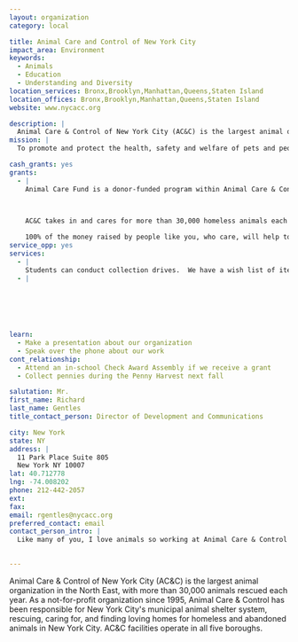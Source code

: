 ```yaml
---
layout: organization
category: local

title: Animal Care and Control of New York City
impact_area: Environment
keywords: 
  - Animals
  - Education
  - Understanding and Diversity
location_services: Bronx,Brooklyn,Manhattan,Queens,Staten Island
location_offices: Bronx,Brooklyn,Manhattan,Queens,Staten Island
website: www.nycacc.org

description: |
  Animal Care & Control of New York City (AC&C) is the largest animal organization in the North East, with more than 30,000 animals rescued each year. As a not-for-profit organization since 1995, Animal Care & Control has been responsible for New York City's municipal animal shelter system, rescuing, caring for, and finding loving homes for homeless and abandoned animals in New York City. AC&C facilities operate in all five boroughs. 
mission: |
  To promote and protect the health, safety and welfare of pets and people in New York City.

cash_grants: yes
grants: 
  - |
    Animal Care Fund is a donor-funded program within Animal Care & Control of NYC.

    

    AC&C takes in and cares for more than 30,000 homeless animals each year that have no other place to go.  Animal Care is dedicated to raising funds to create a comfortable and happy environment for the animals in the Centers.  

    100% of the money raised by people like you, who care, will help to save the lives of shelter pets.  $1 a day helps feed a shelter pet!
service_opp: yes
services: 
  - |
    Students can conduct collection drives.  We have a wish list of items we need on our website at nycacc.org.  For example, cat and dog toys and blankets.
  - |
    

    

     

learn: 
  - Make a presentation about our organization
  - Speak over the phone about our work
cont_relationship: 
  - Attend an in-school Check Award Assembly if we receive a grant
  - Collect pennies during the Penny Harvest next fall

salutation: Mr.
first_name: Richard
last_name: Gentles
title_contact_person: Director of Development and Communications

city: New York
state: NY
address: |
  11 Park Place Suite 805  
  New York NY 10007
lat: 40.712778
lng: -74.008202
phone: 212-442-2057
ext: 
fax: 
email: rgentles@nycacc.org
preferred_contact: email
contact_person_intro: |
  Like many of you, I love animals so working at Animal Care & Control is the perfect job for me.  We take care of more than 30,000 animals each year.  Imagine having 600 animals show up at your door each week in need of someone to take care of them.  The animals include dogs, cats, rabbits, goats, sheep, chickens, cows, snakes, turtles and even a tiger.  All the animals need to be fed, walked, cages cleaned, and given toys and blankets each day.  AC&C has worked with Common Cents schools in the past and the money we receive helps us to take good care of the animals in our shelters until we can find them a permanent home.  

   
---
```

Animal Care & Control of New York City (AC&C) is the largest animal organization in the North East, with more than 30,000 animals rescued each year. As a not-for-profit organization since 1995, Animal Care & Control has been responsible for New York City's municipal animal shelter system, rescuing, caring for, and finding loving homes for homeless and abandoned animals in New York City. AC&C facilities operate in all five boroughs. 